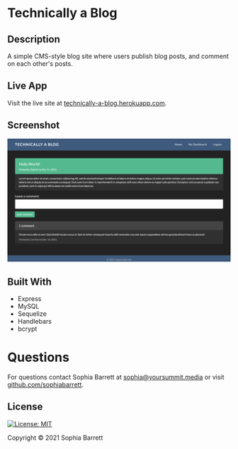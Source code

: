 # Technically a Blog

## Description
A simple CMS-style blog site where users publish blog posts, and comment on each other's posts.

## Live App
Visit the live site at [technically-a-blog.herokuapp.com](https://technically-a-blog.herokuapp.com/).

## Screenshot
![screenshot of app](./screenshot.png)

## Built With
- Express
- MySQL
- Sequelize
- Handlebars
- bcrypt

# Questions
For questions contact Sophia Barrett at [sophia@yoursummit.media](mailto:sophia@yoursummit.media) or visit [github.com/sophiabarrett](https://github.com/sophiabarrett).

## License
[![License: MIT](https://img.shields.io/badge/License-MIT-yellow.svg)](./LICENSE)

Copyright © 2021 Sophia Barrett
